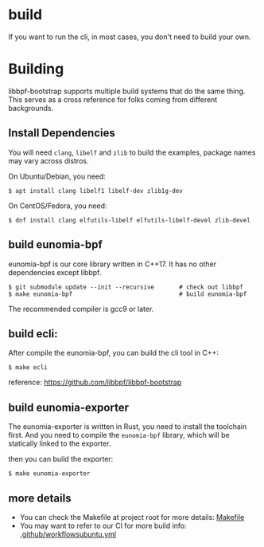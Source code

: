 # build

If you want to run the cli, in most cases, you don't need to build your own.

# Building

libbpf-bootstrap supports multiple build systems that do the same thing.
This serves as a cross reference for folks coming from different backgrounds.

## Install Dependencies

You will need `clang`, `libelf` and `zlib` to build the examples, package names may vary across distros.

On Ubuntu/Debian, you need:
```shell
$ apt install clang libelf1 libelf-dev zlib1g-dev
```

On CentOS/Fedora, you need:
```shell
$ dnf install clang elfutils-libelf elfutils-libelf-devel zlib-devel
```

## build eunomia-bpf

eunomia-bpf is our core library written in C++17. It has no other dependencies except libbpf.

```shell
$ git submodule update --init --recursive       # check out libbpf
$ make eunomia-bpf                              # build eunomia-bpf
```

The recommended compiler is gcc9 or later.

## build ecli:

After compile the eunomia-bpf, you can build the cli tool in C++:

```shell
$ make ecli
```

reference: https://github.com/libbpf/libbpf-bootstrap

## build eunomia-exporter

The eunomia-exporter is written in Rust, you need to install the toolchain first. And you need to compile the `eunomia-bpf` library, which will be statically linked to the exporter.

then you can build the exporter:

```shell
$ make eunomia-exporter
```

## more details

- You can check the Makefile at project root for more details: [Makefile](../Makefile)
- You may want to refer to our CI for more build info: [.github/workflowsubuntu.yml](../.github/workflows/ubuntu.yml)